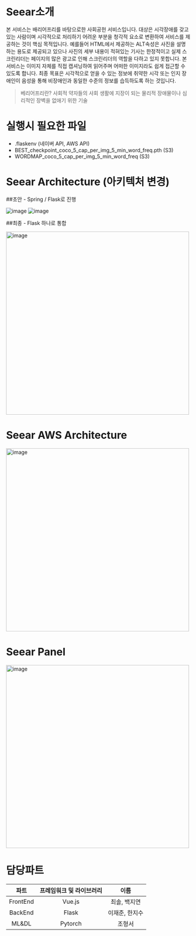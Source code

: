 # Seear소개
본 서비스는 배리어프리를 바탕으로한 사회공헌 서비스입니다. 대상은 시각장애를 갖고 있는 사람이며 시각적으로 처리하기 어려운 부분을 청각적 요소로 변환하여 서비스를 제공하는 것이 핵심 목적입니다. 예를들어 HTML에서 제공하는 ALT속성은 사진을 설명하는 용도로 제공되고 있으나 사진의 세부 내용이 적혀있는 기사는 한정적이고 실제 스크린리더는 페이지의 많은 광고로 인해 스크린리더의 역할을 다하고 있지 못합니다. 본 서비스는 이미지 자체를 직접 캡셔닝하여 읽어주며 어떠한 이미지라도 쉽게 접근할 수 있도록 합니다. 최종 목표은 시각적으로 얻을 수 있는 정보에 취약한 시각 또는 인지 장애인이 음성을 통해 비장애인과 동일한 수준의 정보를 습득하도록 하는 것입니다.
> 베리어프리란? 사회적 약자들의 사회 생활에 지장이 되는 물리적 장애물이나 심리적인 장벽을 없애기 위한 기술

# 실행시 필요한 파일
- .flaskenv (네이버 API, AWS API)
- BEST_checkpoint_coco_5_cap_per_img_5_min_word_freq.pth (S3)
- WORDMAP_coco_5_cap_per_img_5_min_word_freq (S3)

# Seear Architecture (아키텍처 변경)

##초안 - Spring / Flask로 진행 

![image](https://user-images.githubusercontent.com/66197538/182986910-e4a6d919-8cb7-46ed-a458-a06ab8e8b2c7.png)
![image](https://user-images.githubusercontent.com/66197538/182987131-9abaa396-4bdb-4e39-9472-c56ad460f1e2.png)


##최종 - Flask 하나로 통합 


<img width="500" alt="image" src="https://user-images.githubusercontent.com/56428918/174254708-e68b9ea6-5343-464d-a982-7cd651d50138.png">



# Seear AWS Architecture
<img width="500" alt="image" src="https://user-images.githubusercontent.com/56428918/174254546-0769b777-a176-46e0-9ce3-65d7e57b0233.png">

# Seear Panel
<img width="500" alt="image" src="https://user-images.githubusercontent.com/56428918/174249810-8b55e996-7846-4cdf-8590-104c6a24c6e3.png">

# 담당파트
|파트|프레임워크 및 라이브러리|이름|
|:---:|:---:|:---:|
|FrontEnd|Vue.js|최솔, 백지연|
|BackEnd|Flask|이재준, 한지수|
|ML&DL|Pytorch|조형서|
